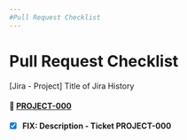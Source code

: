 ```yaml
---
#Pull Request Checklist
---
```


# Pull Request Checklist

[Jira - Project] Title of Jira History
#### 📌 [PROJECT-000](https://televisatim.atlassian.net/browse/PROJECT-000)

- [x] **FIX: Description - Ticket PROJECT-000**
